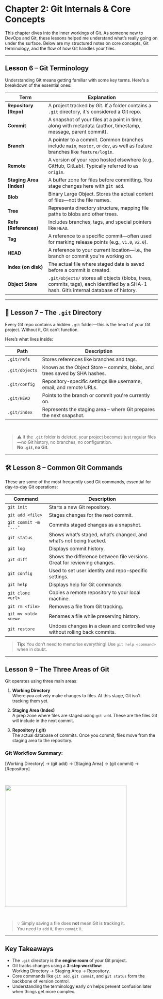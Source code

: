 # Chapter 2: Git Internals & Core Concepts

This chapter dives into the inner workings of Git. As someone new to DevOps and Git, these lessons helped me understand what’s really going on under the surface. Below are my structured notes on core concepts, Git terminology, and the flow of how Git handles your files.

---

## Lesson 6 – Git Terminology

Understanding Git means getting familiar with some key terms. Here's a breakdown of the essential ones:

| Term               | Explanation                                                                                                                                 |
|--------------------|---------------------------------------------------------------------------------------------------------------------------------------------|
| **Repository (Repo)**     | A project tracked by Git. If a folder contains a `.git` directory, it's considered a Git repo.                                         |
| **Commit**                | A snapshot of your files at a point in time, along with metadata (author, timestamp, message, parent commit).                         |
| **Branch**                | A pointer to a commit. Common branches include `main`, `master`, or `dev`, as well as feature branches like `feature/login`.          |
| **Remote**                | A version of your repo hosted elsewhere (e.g., GitHub, GitLab). Typically referred to as `origin`.                                     |
| **Staging Area (Index)**  | A buffer zone for files before committing. You stage changes here with `git add`.                                                      |
| **Blob**                  | Binary Large Object. Stores the actual content of files—not the file names.                                                            |
| **Tree**                  | Represents directory structure, mapping file paths to blobs and other trees.                                                           |
| **Refs (References)**     | Includes branches, tags, and special pointers like `HEAD`.                                                                             |
| **Tag**                   | A reference to a specific commit—often used for marking release points (e.g., `v1.0`, `v2.0`).                                         |
| **HEAD**                  | A reference to your current location—i.e., the branch or commit you're working on.                                                     |
| **Index (on disk)**       | The actual file where staged data is saved before a commit is created.                                                                 |
| **Object Store**          | `.git/objects/` stores all objects (blobs, trees, commits, tags), each identified by a SHA-1 hash. Git’s internal database of history. |

---

## 📁 Lesson 7 – The `.git` Directory

Every Git repo contains a hidden `.git` folder—this is the heart of your Git project. Without it, Git can’t function.

Here’s what lives inside:

| Path             | Description                                                                 |
|------------------|-----------------------------------------------------------------------------|
| `.git/refs`      | Stores references like branches and tags.                                  |
| `.git/objects`   | Known as the Object Store – commits, blobs, and trees saved by SHA hashes. |
| `.git/config`    | Repository-specific settings like username, email, and remote URLs.        |
| `.git/HEAD`      | Points to the branch or commit you're currently on.                        |
| `.git/index`     | Represents the staging area – where Git prepares the next snapshot.        |

&nbsp;

> ⚠️ If the `.git` folder is deleted, your project becomes just regular files—no Git history, no branches, no configuration.  
> **No `.git`, no Git.**

---

## 🛠️ Lesson 8 – Common Git Commands

These are some of the most frequently used Git commands, essential for day-to-day Git operations:

| Command                     | Description                                                                 |
|-----------------------------|-----------------------------------------------------------------------------|
| `git init`                  | Starts a new Git repository.                                               |
| `git add <file>`            | Stages changes for the next commit.                                        |
| `git commit -m "..."`       | Commits staged changes as a snapshot.                                      |
| `git status`                | Shows what’s staged, what’s changed, and what’s not being tracked.         |
| `git log`                   | Displays commit history.                                                   |
| `git diff`                  | Shows the difference between file versions. Great for reviewing changes.   |
| `git config`                | Used to set user identity and repo-specific settings.                      |
| `git help`                  | Displays help for Git commands.                                            |
| `git clone <url>`           | Copies a remote repository to your local machine.                          |
| `git rm <file>`             | Removes a file from Git tracking.                                          |
| `git mv <old> <new>`        | Renames a file while preserving history.                                   |
| `git restore`               | Undoes changes in a clean and controlled way without rolling back commits. |

> **Tip:** You don’t need to memorise everything! Use `git help <command>` when in doubt.

---

## Lesson 9 – The Three Areas of Git

Git operates using three main areas:

1. **Working Directory**  
   Where you actively make changes to files. At this stage, Git isn't tracking them yet.

2. **Staging Area (Index)**  
   A prep zone where files are staged using `git add`. These are the files Git will include in the next commit.

3. **Repository (.git)**  
   The actual database of commits. Once you commit, files move from the staging area to the repository.

### Git Workflow Summary:

[Working Directory] → (git add) → [Staging Area] → (git commit) → [Repository]

&nbsp;

<img src="https://github.com/user-attachments/assets/ef582ab9-7898-4e08-8581-489c1ceb5759" width="400">

&nbsp;


> 💡 Simply saving a file does **not** mean Git is tracking it.  
> You need to `add` it, then `commit` it.

---

## Key Takeaways

- The `.git` directory is the **engine room** of your Git project.
- Git tracks changes using a **3-step workflow**:  
  Working Directory → Staging Area → Repository.
- Core commands like `git add`, `git commit`, and `git status` form the backbone of version control.
- Understanding the terminology early on helps prevent confusion later when things get more complex.
